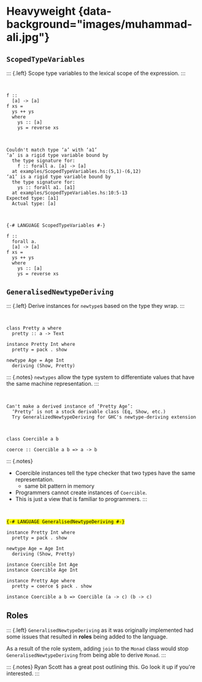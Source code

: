 # Heavyweight {data-background="images/muhammad-ali.jpg"}

## `ScopedTypeVariables`

::: {.left}
Scope type variables to the lexical scope of the expression.
:::

##

<pre class="haskell"><code data-trim data-noescape>
f ::
  [a] -> [a]
<span class="fragment fade-semi-out" data-fragment-index="1">f xs =
  ys ++ ys
  where</span>
    ys :: [a]
    <span class="fragment fade-semi-out" data-fragment-index="1">ys = reverse xs</span>
</code></pre>

##

<pre><code class="nohighlight" data-trim data-noescape>
<span class="fragment fade-semi-out" data-fragment-index="1">Couldn't match type ‘a’ with ‘a1’
‘a’ is a rigid type variable bound by
  the type signature for:</span>
    f :: forall a. [a] -> [a]
  <span class="fragment fade-semi-out" data-fragment-index="1">at examples/ScopedTypeVariables.hs:(5,1)-(6,12)
‘a1’ is a rigid type variable bound by
  the type signature for:</span>
    ys :: forall a1. [a1]
  <span class="fragment fade-semi-out" data-fragment-index="1">at examples/ScopedTypeVariables.hs:10:5-13
Expected type: [a1]
  Actual type: [a]</span>
</code></pre>

##

<pre class="haskell"><code data-trim data-noescape>
<span class="fragment">{-# LANGUAGE ScopedTypeVariables #-}</span>

f ::
  <span class="fragment">forall a.</span>
  [a] -> [a]
f xs =
  ys ++ ys
  where
    ys :: [a]
    ys = reverse xs
</code></pre>

## `GeneralisedNewtypeDeriving`

::: {.left}
Derive instances for `newtype`s based on the type they wrap.
:::

##

<pre><code class="haskell" data-trim data-noescape>
class Pretty a where
  pretty :: a -> Text

<span class="fragment">instance Pretty Int where
  pretty = pack . show</span>

<span class="fragment">newtype Age = Age Int</span>
  <span class="fragment">deriving (Show, Pretty)</span>
</code></pre>

::: {.notes}
`newtypes` allow the type system to differentiate values that have the same machine representation.
:::

##

<pre><code class="nohighlight" data-trim data-noescape>
Can't make a derived instance of ‘Pretty Age’:
  ‘Pretty’ is not a stock derivable class (Eq, Show, etc.)
  Try GeneralizedNewtypeDeriving for GHC's newtype-deriving extension
</code></pre>

##

<pre><code class="haskell" data-trim data-noescape>
class Coercible a b

<span class="fragment">coerce :: Coercible a b => a -> b</span>
</code></pre>

::: {.notes}
- Coercible instances tell the type checker that two types have the same representation.
   + same bit pattern in memory
- Programmers cannot create instances of `Coercible`.
- This is just a view that is familiar to programmers.
:::

##

<pre><code class="haskell" data-trim data-noescape>
<span class="fragment"><mark>{-# LANGUAGE GeneralisedNewtypeDeriving #-}</mark></span>

instance Pretty Int where
  pretty = pack . show

newtype Age = Age Int
  deriving (Show, Pretty)
  
<span class="fragment">instance Coercible Int Age
instance Coercible Age Int</span>

<span class="fragment">instance Pretty Age where
  pretty = coerce $ pack . show</span>
  
<span class="fragment">instance Coercible a b => Coercible (a -> c) (b -> c)</span>
</code></pre>

## Roles

::: {.left}
<span class="fragment">`GeneralisedNewtypeDeriving` as it was originally implemented had some issues that resulted in **roles** being added to the language.</span>

<span class="fragment">As a result of the role system, adding `join` to the `Monad` class would stop `GeneralisedNewtypeDeriving` from being able to derive `Monad`.
:::

::: {.notes}
Ryan Scott has a great post outlining this. Go look it up if you're interested.
:::

<!-- ## -->

<!-- :::{.left} -->
<!-- Roles determine which notion of equality is used to check if types are equal. -->

<!-- <span class="fragment">Parameters to type level functions are given roles depending on how they are used</span> -->

<!-- - nominal --- `a ~ b` -->
<!-- - representational --- `Coercible a b` -->
<!-- - phantom -->
<!-- ::: -->

<!-- ::: {.notes} -->
<!--  - Before roles, newtypes could cause seg faults in some special circumstances. -->
<!--     + Mixing nominal and representational equality to convince GHC that two types had representational equality when they didn't. -->
<!--  - Example before, we talked about the type system differentiating between things with the same representation. -->
<!--  - Hinting at different notions of equality. -->
<!-- ::: -->

<!-- ::: {.notes} -->
<!-- By "type level functions" I mean things that act like functions: data types, classes, synonyms, type families etc. -->
<!-- ::: -->

<!-- ## Nominal equality -->

<!-- ::: {.left} -->
<!-- Two types are nominally equal if they are the same type. -->

<!-- <span class="fragment">The `~` type operator denotes nominal equality.</span> -->
<!-- ::: -->

<!-- <pre><code class="haskell" data-trim data-noescape> -->
<!-- <span class="fragment">Int ~ Int</span> -->
<!-- <span class="fragment">Maybe Text ~ Maybe Text</span> -->
<!-- <span class="fragment">forall a. [a] ~ [a]</span> -->
<!-- </code></pre> -->

<!-- ::: {.notes} -->
<!-- - Mostly what we think of when we think about equality of types in Haskell. -->
<!-- - Used by `~` constraint. -->
<!-- ::: -->

<!-- ## -->

<!-- :::{.left} -->
<!-- A parameter is given the nominal role if its name is relevant to determining a type's representation. -->
<!-- ::: -->

<!-- <pre><code class="haskell" data-trim data-noescape> -->
<!-- <span class="fragment">newtype Age = Age Int</span> -->

<!-- <span class="fragment">type family Fam a where -->
<!--   Fam Int = Bool -->
<!--   Fam Age = String</span> -->

<!-- <span class="fragment">data Foo a where -->
<!--   Bar :: Foo Int -->
<!--   Baz :: Foo Age</span> -->
<!-- </code></pre> -->

<!-- ## Representational equality -->

<!-- ::: {.left} -->
<!-- Two types that have the same machine representation are equal. -->

<!-- <span class="fragment">`Coercible` constraint in GHC denotes representational equality.</span> -->
<!-- ::: -->

<!-- <pre><code class="haskell" data-trim data-noescape> -->
<!-- <span class="fragment">newtype Age = Age Int</span> -->

<!-- <span class="fragment">Coercible Age Int -->
<!-- Coercible Int Age</span> -->
<!-- </code></pre> -->

<!-- ## -->

<!-- A parameter is given the representational role if only its representation is relevant to determining a type's representation. -->

<!-- <pre class="fragment"><code class="haskell" data-trim data-noescape> -->
<!-- data Maybe a = -->
<!--   Just a -->
<!--   | Nothing -->
  
<!-- <span class="fragment">(->) a b</span> -->
<!-- </code></pre> -->

<!-- ## Phantom equality -->

<!-- ::: {.left} -->
<!-- Phantom types have no bearing on a type's representation, so any two types are phantom equal. -->
<!-- ::: -->

<!-- <pre class="fragment"><code class="haskell" data-trim data-noescape> -->
<!-- data Foo a = Foo -->

<!-- <span class="fragment">Coercible (Foo a) (Foo b)</span> -->
<!-- </code></pre> -->

<!-- ::: {.notes} -->
<!-- - Phantom equality is a convenience for talking about representational equality. -->
<!-- - This isn't necessary for type soundness. -->
<!-- ::: -->

<!-- ## The roles that bind us -->

<!-- ## -->

<!-- <pre><code class="haskell" data-trim data-noescape> -->
<!-- <span class="fragment fade-in-then-semi-out" data-fragment-index="1">newtype IdentityT m a = IdentityT (m a) -->
<!--   deriving (Functor, Applicative, </span><span class="fragment" data-fragment-index="1">Monad</span><span class="fragment fade-in-then-semi-out" data-fragment-index="1">)</span><span class="fragment" data-fragment-index="2"></span> -->
<!-- </code></pre> -->

<!-- ## -->

<!-- <pre><code class="haskell" data-trim data-noescape> -->
<!-- <span class="fragment fade-in-then-semi-out" data-fragment-index="1">class Applicative m => MonadJoin m where -->
<!--   join :: m (m a) -> m a</span> -->

<!-- <span class="fragment fade-in-then-semi-out" data-fragment-index="2">newtype IdentityT m a = IdentityT (m a) -->
<!--   deriving (Functor, Applicative, </span><span class="fragment" data-fragment-index="2">MonadJoin</span><span class="fragment fade-in-then-semi-out" data-fragment-index="2">)</span><span class="fragment" data-fragment-index="3"></span> -->
<!-- </code></pre> -->

<!-- ## -->

<!-- ### TODO: highlighting -->

<!-- <pre class="no-highlight"><code data-trim data-noescape> -->
<!--     • Couldn't match representation of type ‘m (IdentityT m a)’ -->
<!--                                with that of ‘m (m a)’ -->
<!--         arising from the coercion of the method ‘join’ -->
<!--           from type ‘forall a. m (m a) -> m a’ -->
<!--             to type ‘forall a. IdentityT m (IdentityT m a) ->  -->
<!-- IdentityT m a’ -->
<!--       NB: We cannot know what roles the parameters to ‘m’ have; -->
<!--         we must assume that the role is nominal -->
<!--     • When deriving the instance for (MonadJoin (IdentityT m)) -->
<!--    | -->
<!-- 43 |   deriving (Functor, Applicative, MonadJoin) -->
<!--    |                                   ^^^^^^^^^ -->
<!-- </code></pre> -->

<!-- ## -->

<!-- <pre><code class="haskell" data-trim data-noescape> -->
<!-- <span class="fragment fade-in-then-semi-out" data-fragment-index="1">instance MonadJoin m => MonadJoin (IdentityT m) where -->
<!--   join :: IdentityT m (IdentityT m a) -> IdentityT m a -->
<!--   join = </span><span class="fragment" data-fragment-index="1">coerce</span> <span class="fragment fade-in-then-semi-out" data-fragment-index="1">(join :: m (m a) -> m a)</span><span class="fragment" data-fragment-index="2"></span> -->
  
<!-- <span class="fragment fade-in-then-semi-out" data-fragment-index="3">coerce :: -->
<!--   Coercible (m (m a) -> m a) (IdentityT m (IdentityT m a) -> IdentityT m a) -->
<!--   => (m (m a) -> m a) -->
<!--   -> (IdentityT m (IdentityT m a) -> IdentityT m a)</span> -->

<!-- <span class="fragment fade-in-then-semi-out" data-fragment-index="4">Coercible (m (m a)) (IdentityT m (IdentityT m a))</span> -->

<!-- <span class="fragment fade-out no-layout" data-fragment-index="6"><span class="fragment no-layout" data-fragment-index="5">Coercible (m (m a)) (m (IdentityT m a))</span></span><span class="fragment no-layout strikethrough" data-fragment-index="6">Coercible (m (m a)) (m (IdentityT m a))</span> -->
<!-- </code></pre> -->

<!-- ::: {.notes} -->
<!-- `m` is unconstrained and could be a type family or something such that its parameters must be -->
<!-- nominally equal for equality to hold. -->

<!-- SIDE NOTE: quantified constraints allow us to constrain instances such that `m` has to have representational -->
<!-- type parameters. -->
<!-- ::: -->

